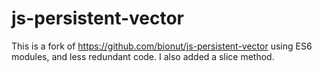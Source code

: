 # js-persistent-vector

This is a fork of https://github.com/bionut/js-persistent-vector using ES6 modules, and less redundant code. I also added a slice method.
